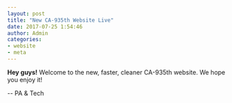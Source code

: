 ```yaml
---
layout: post
title: "New CA-935th Website Live"
date: 2017-07-25 1:54:46
author: Admin
categories:
- website
- meta
---
```



<b>Hey guys!</b> Welcome to the new, faster, cleaner CA-935th website. We hope you enjoy it!

-- PA & Tech
